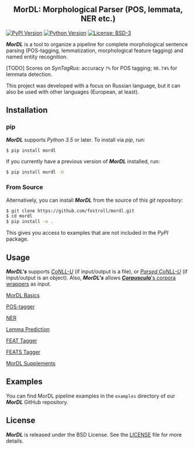 <h2 align="center">MorDL: Morphological Parser (POS, lemmata, NER etc.)</h2>

[![PyPI Version](https://img.shields.io/pypi/v/morra?color=blue)](https://pypi.org/project/mordl/)
[![Python Version](https://img.shields.io/pypi/pyversions/morra?color=blue)](https://www.python.org/)
[![License: BSD-3](https://img.shields.io/badge/License-BSD-brightgreen.svg)](https://opensource.org/licenses/BSD-3-Clause)

***MorDL*** is a tool to organize a pipeline for complete morphological
sentence parsing (POS-tagging, lemmatization, morphological feature tagging)
and named entity recognition.

[TODO]
Scores on *SynTagRus*: accuracy `?%` for POS tagging; `98.74%` for lemmata
detection.

This project was developed with a focus on Russian language, but it can also
be used with other languages (European, at least).

## Installation

### pip

***MorDL*** supports *Python 3.5* or later. To install via *pip*, run:
```sh
$ pip install mordl
```

If you currently have a previous version of ***MorDL*** installed, run:
```sh
$ pip install mordl -U
```

### From Source

Alternatively, you can install ***MorDL*** from the source of this *git
repository*:
```sh
$ git clone https://github.com/fostroll/mordl.git
$ cd mordl
$ pip install -e .
```
This gives you access to examples that are not included in the *PyPI* package.

## Usage

***MorDL's*** supports 
[*CoNLL-U*](https://universaldependencies.org/format.html) (if input/output is
a file), or
[*Parsed CoNLL-U*](https://github.com/fostroll/corpuscula/blob/master/doc/README_PARSED_CONLLU.md)
(if input/output is an object). Also, ***MorDL's*** allows
[***Corpuscula***'s corpora wrappers](https://github.com/fostroll/corpuscula/blob/master/doc/README_CORPORA.md)
as input.

[MorDL Basics](https://github.com/fostroll/mordl/blob/master/doc/README_BASICS.md)

[POS-tagger](https://github.com/fostroll/mordl/blob/master/doc/README_UPOS.md)

[NER](https://github.com/fostroll/mordl/blob/master/doc/README_NER.md)

[Lemma Prediction](https://github.com/fostroll/mordl/blob/master/doc/README_LEMMA.md)

[FEAT Tagger](https://github.com/fostroll/mordl/blob/master/doc/README_FEAT.md)

[FEATS Tagger](https://github.com/fostroll/mordl/blob/master/doc/README_FEATS.md)

[MorDL Supplements](https://github.com/fostroll/mordl/blob/master/doc/README_SUPPLEMENTS.md)

## Examples

You can find MorDL pipeline examples in the `examples` directory of our
***MorDL*** GitHub repository.

## License

***MorDL*** is released under the BSD License. See the
[LICENSE](https://github.com/fostroll/mordl/blob/master/LICENSE) file for more
details.
